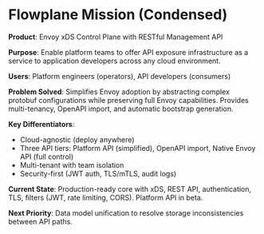 # Flowplane Mission (Condensed)

**Product**: Envoy xDS Control Plane with RESTful Management API

**Purpose**: Enable platform teams to offer API exposure infrastructure as a service to application developers across any cloud environment.

**Users**: Platform engineers (operators), API developers (consumers)

**Problem Solved**: Simplifies Envoy adoption by abstracting complex protobuf configurations while preserving full Envoy capabilities. Provides multi-tenancy, OpenAPI import, and automatic bootstrap generation.

**Key Differentiators**:
- Cloud-agnostic (deploy anywhere)
- Three API tiers: Platform API (simplified), OpenAPI import, Native Envoy API (full control)
- Multi-tenant with team isolation
- Security-first (JWT auth, TLS/mTLS, audit logs)

**Current State**: Production-ready core with xDS, REST API, authentication, TLS, filters (JWT, rate limiting, CORS). Platform API in beta.

**Next Priority**: Data model unification to resolve storage inconsistencies between API paths.
